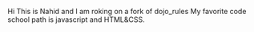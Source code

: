 Hi
This is Nahid and I am roking on a fork of dojo_rules
My favorite code school path is javascript and HTML&CSS.